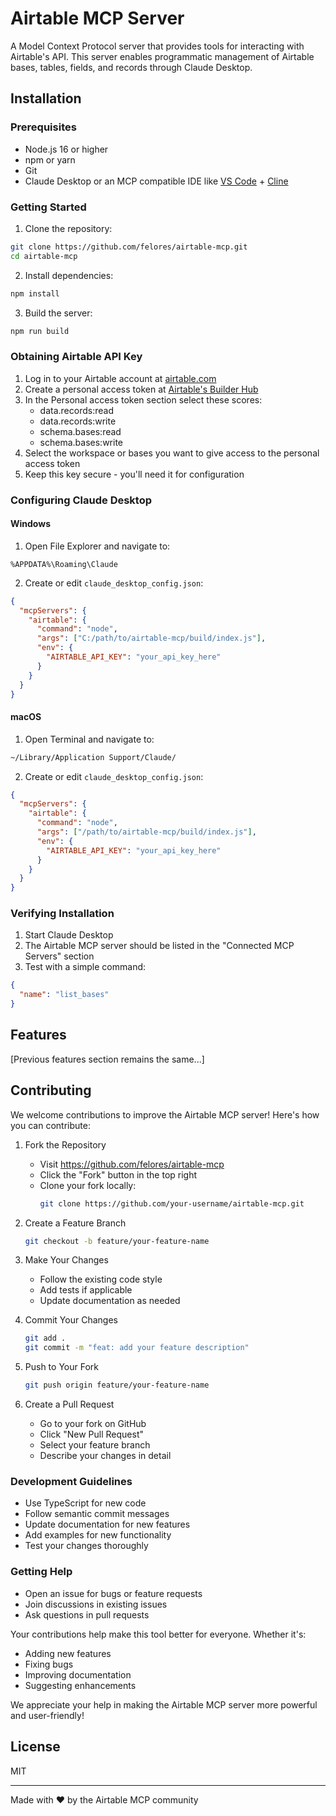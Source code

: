 # Airtable MCP Server

A Model Context Protocol server that provides tools for interacting with Airtable's API. This server enables programmatic management of Airtable bases, tables, fields, and records through Claude Desktop.

## Installation

### Prerequisites
- Node.js 16 or higher
- npm or yarn
- Git
- Claude Desktop or an MCP compatible IDE like [VS Code](https://code.visualstudio.com/download) + [Cline](https://github.com/cline/cline)

### Getting Started

1. Clone the repository:
```bash
git clone https://github.com/felores/airtable-mcp.git
cd airtable-mcp
```

2. Install dependencies:
```bash
npm install
```

3. Build the server:
```bash
npm run build
```

### Obtaining Airtable API Key

1. Log in to your Airtable account at [airtable.com](https://airtable.com)
2. Create a personal access token at [Airtable's Builder Hub](https://airtable.com/create/tokens)
3. In the Personal access token section select these scores: 
     - data.records:read
     - data.records:write
     - schema.bases:read
     - schema.bases:write
4. Select the workspace or bases you want to give access to the personal access token
5. Keep this key secure - you'll need it for configuration

### Configuring Claude Desktop

#### Windows
1. Open File Explorer and navigate to:
```
%APPDATA%\Roaming\Claude
```
2. Create or edit `claude_desktop_config.json`:
```json
{
  "mcpServers": {
    "airtable": {
      "command": "node",
      "args": ["C:/path/to/airtable-mcp/build/index.js"],
      "env": {
        "AIRTABLE_API_KEY": "your_api_key_here"
      }
    }
  }
}
```

#### macOS
1. Open Terminal and navigate to:
```bash
~/Library/Application Support/Claude/
```
2. Create or edit `claude_desktop_config.json`:
```json
{
  "mcpServers": {
    "airtable": {
      "command": "node",
      "args": ["/path/to/airtable-mcp/build/index.js"],
      "env": {
        "AIRTABLE_API_KEY": "your_api_key_here"
      }
    }
  }
}
```

### Verifying Installation

1. Start Claude Desktop
2. The Airtable MCP server should be listed in the "Connected MCP Servers" section
3. Test with a simple command:
```json
{
  "name": "list_bases"
}
```

## Features

[Previous features section remains the same...]

## Contributing

We welcome contributions to improve the Airtable MCP server! Here's how you can contribute:

1. Fork the Repository
   - Visit https://github.com/felores/airtable-mcp
   - Click the "Fork" button in the top right
   - Clone your fork locally:
     ```bash
     git clone https://github.com/your-username/airtable-mcp.git
     ```

2. Create a Feature Branch
   ```bash
   git checkout -b feature/your-feature-name
   ```

3. Make Your Changes
   - Follow the existing code style
   - Add tests if applicable
   - Update documentation as needed

4. Commit Your Changes
   ```bash
   git add .
   git commit -m "feat: add your feature description"
   ```

5. Push to Your Fork
   ```bash
   git push origin feature/your-feature-name
   ```

6. Create a Pull Request
   - Go to your fork on GitHub
   - Click "New Pull Request"
   - Select your feature branch
   - Describe your changes in detail

### Development Guidelines

- Use TypeScript for new code
- Follow semantic commit messages
- Update documentation for new features
- Add examples for new functionality
- Test your changes thoroughly

### Getting Help

- Open an issue for bugs or feature requests
- Join discussions in existing issues
- Ask questions in pull requests

Your contributions help make this tool better for everyone. Whether it's:
- Adding new features
- Fixing bugs
- Improving documentation
- Suggesting enhancements

We appreciate your help in making the Airtable MCP server more powerful and user-friendly!

## License

MIT

---

Made with ❤️ by the Airtable MCP community
